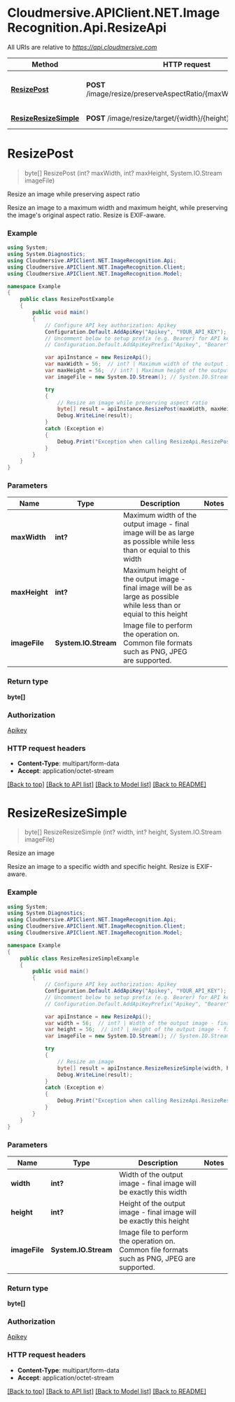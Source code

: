 # Cloudmersive.APIClient.NET.ImageRecognition.Api.ResizeApi

All URIs are relative to *https://api.cloudmersive.com*

Method | HTTP request | Description
------------- | ------------- | -------------
[**ResizePost**](ResizeApi.md#resizepost) | **POST** /image/resize/preserveAspectRatio/{maxWidth}/{maxHeight} | Resize an image while preserving aspect ratio
[**ResizeResizeSimple**](ResizeApi.md#resizeresizesimple) | **POST** /image/resize/target/{width}/{height} | Resize an image


<a name="resizepost"></a>
# **ResizePost**
> byte[] ResizePost (int? maxWidth, int? maxHeight, System.IO.Stream imageFile)

Resize an image while preserving aspect ratio

Resize an image to a maximum width and maximum height, while preserving the image's original aspect ratio.  Resize is EXIF-aware.

### Example
```csharp
using System;
using System.Diagnostics;
using Cloudmersive.APIClient.NET.ImageRecognition.Api;
using Cloudmersive.APIClient.NET.ImageRecognition.Client;
using Cloudmersive.APIClient.NET.ImageRecognition.Model;

namespace Example
{
    public class ResizePostExample
    {
        public void main()
        {
            // Configure API key authorization: Apikey
            Configuration.Default.AddApiKey("Apikey", "YOUR_API_KEY");
            // Uncomment below to setup prefix (e.g. Bearer) for API key, if needed
            // Configuration.Default.AddApiKeyPrefix("Apikey", "Bearer");

            var apiInstance = new ResizeApi();
            var maxWidth = 56;  // int? | Maximum width of the output image - final image will be as large as possible while less than or equial to this width
            var maxHeight = 56;  // int? | Maximum height of the output image - final image will be as large as possible while less than or equial to this height
            var imageFile = new System.IO.Stream(); // System.IO.Stream | Image file to perform the operation on.  Common file formats such as PNG, JPEG are supported.

            try
            {
                // Resize an image while preserving aspect ratio
                byte[] result = apiInstance.ResizePost(maxWidth, maxHeight, imageFile);
                Debug.WriteLine(result);
            }
            catch (Exception e)
            {
                Debug.Print("Exception when calling ResizeApi.ResizePost: " + e.Message );
            }
        }
    }
}
```

### Parameters

Name | Type | Description  | Notes
------------- | ------------- | ------------- | -------------
 **maxWidth** | **int?**| Maximum width of the output image - final image will be as large as possible while less than or equial to this width | 
 **maxHeight** | **int?**| Maximum height of the output image - final image will be as large as possible while less than or equial to this height | 
 **imageFile** | **System.IO.Stream**| Image file to perform the operation on.  Common file formats such as PNG, JPEG are supported. | 

### Return type

**byte[]**

### Authorization

[Apikey](../README.md#Apikey)

### HTTP request headers

 - **Content-Type**: multipart/form-data
 - **Accept**: application/octet-stream

[[Back to top]](#) [[Back to API list]](../README.md#documentation-for-api-endpoints) [[Back to Model list]](../README.md#documentation-for-models) [[Back to README]](../README.md)

<a name="resizeresizesimple"></a>
# **ResizeResizeSimple**
> byte[] ResizeResizeSimple (int? width, int? height, System.IO.Stream imageFile)

Resize an image

Resize an image to a specific width and specific height.  Resize is EXIF-aware.

### Example
```csharp
using System;
using System.Diagnostics;
using Cloudmersive.APIClient.NET.ImageRecognition.Api;
using Cloudmersive.APIClient.NET.ImageRecognition.Client;
using Cloudmersive.APIClient.NET.ImageRecognition.Model;

namespace Example
{
    public class ResizeResizeSimpleExample
    {
        public void main()
        {
            // Configure API key authorization: Apikey
            Configuration.Default.AddApiKey("Apikey", "YOUR_API_KEY");
            // Uncomment below to setup prefix (e.g. Bearer) for API key, if needed
            // Configuration.Default.AddApiKeyPrefix("Apikey", "Bearer");

            var apiInstance = new ResizeApi();
            var width = 56;  // int? | Width of the output image - final image will be exactly this width
            var height = 56;  // int? | Height of the output image - final image will be exactly this height
            var imageFile = new System.IO.Stream(); // System.IO.Stream | Image file to perform the operation on.  Common file formats such as PNG, JPEG are supported.

            try
            {
                // Resize an image
                byte[] result = apiInstance.ResizeResizeSimple(width, height, imageFile);
                Debug.WriteLine(result);
            }
            catch (Exception e)
            {
                Debug.Print("Exception when calling ResizeApi.ResizeResizeSimple: " + e.Message );
            }
        }
    }
}
```

### Parameters

Name | Type | Description  | Notes
------------- | ------------- | ------------- | -------------
 **width** | **int?**| Width of the output image - final image will be exactly this width | 
 **height** | **int?**| Height of the output image - final image will be exactly this height | 
 **imageFile** | **System.IO.Stream**| Image file to perform the operation on.  Common file formats such as PNG, JPEG are supported. | 

### Return type

**byte[]**

### Authorization

[Apikey](../README.md#Apikey)

### HTTP request headers

 - **Content-Type**: multipart/form-data
 - **Accept**: application/octet-stream

[[Back to top]](#) [[Back to API list]](../README.md#documentation-for-api-endpoints) [[Back to Model list]](../README.md#documentation-for-models) [[Back to README]](../README.md)

